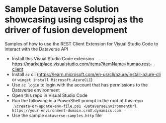 # Sample Dataverse Solution showcasing using cdsproj as the driver of fusion development

Samples of how to use the REST Client Extension for Visual Studio Code to interact with the Dataverse API

* Install this Visual Studio Code extension https://marketplace.visualstudio.com/items?itemName=humao.rest-client
* Install `az` cli (https://learn.microsoft.com/en-us/cli/azure/install-azure-cli or `winget install Microsoft.AzureCLI`)
* Use `az login` to login with the account that has permissions to the Dataverse environment
* Open this repo in Visual Studio Code
* Run the following in a PowerShell prompt in the root of this repo `.\create-or-update-env-file.ps1 -DataverseEnvironmentUrl https://your-environment-domain.crmX.dynamics.com`
* Use the sample `dataverse-samples.http` file